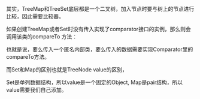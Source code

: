 其实，TreeMap和TreeSet底层都是一个二叉树，加入节点时要与树上的节点进行比较，因此需要比较器。

如果创建TreeMap或者Set时没有传入实现了comparator接口的实例，那么则会调用该类的compareTo 方法：

也就是说，要么传入一个匿名内部类，要么传入的数据需要实现Comparator里的compareTo方法。

而Set和Map的区别也就是TreeNode value的区别，

Set是单列数据结构，所以value是一个固定的Object, Map是pair结构，所以value需要我们自己添加。
